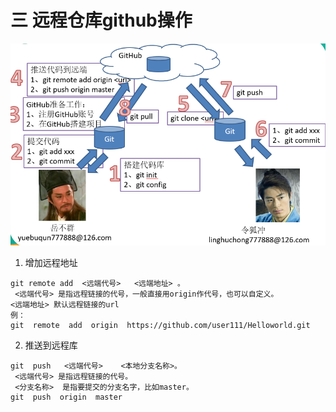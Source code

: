 # 三 远程仓库github操作

![](https://github.com/BangBangYang/imageRepository/blob/master/git%E6%88%AA%E5%9B%BE%E7%AC%94%E8%AE%B0/github%E4%BB%93%E5%BA%93.png?raw=true)



1. 增加远程地址

```
git remote add  <远端代号>   <远端地址> 。
 <远端代号> 是指远程链接的代号，一般直接用origin作代号，也可以自定义。
<远端地址> 默认远程链接的url
例：
git  remote  add  origin  https://github.com/user111/Helloworld.git
```

2.  推送到远程库

```
git  push   <远端代号>    <本地分支名称>。
 <远端代号> 是指远程链接的代号。
 <分支名称>  是指要提交的分支名字，比如master。
git  push  origin  master
```

